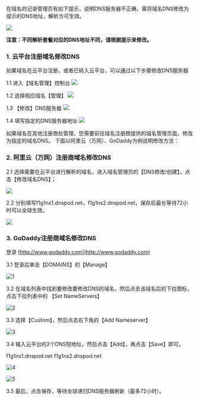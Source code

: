 在域名的记录管理页有如下提示，说明DNS服务器不正确，需将域名DNS修改为提示的DNS地址，解析方可生效。

![](https://mc.qcloudimg.com/static/img/a75cc4cebd9655a2021e30b93658aecb/1.png)

__注意：不同解析套餐对应的DNS地址不同，请根据提示来修改。__

### 1. 云平台注册域名修改DNS
如果域名在云平台注册，或者已转入云平台，可以通过以下步骤修改DNS服务器

1.1 进入【域名管理】控制台
![](https://mc.qcloudimg.com/static/img/a2984f9928955ed3ae49d82cfd18f55d/2.png)

1.2 选择相应域名【管理】
![](https://mc.qcloudimg.com/static/img/d0425544b447491fbb7164617976f351/3.png)

1.3 【修改】DNS服务器
![](https://mc.qcloudimg.com/static/img/167d5e318df0d4de62f2a4cb1801c838/4.png)

1.4 填写指定的DNS服务器地址
![](https://mc.qcloudimg.com/static/img/0b866d917b994eb84eab2a58b6cd16e3/5.png)


如果域名在其他注册商处管理，您需要前往域名注册商提供的域名管理页面，修改为指定的域名DNS。
下面以阿里云（万网）、GoDaddy为例说明修改方法：

### 2. 阿里云（万网）注册商域名修改DNS

2.1 选择需要在云平台进行解析的域名，进入域名管理页的【DNS修改/创建】，点击【修改域名DNS】；

![](https://mccdn.qcloud.com/static/img/2ade9bc496f296f14186df348835ed8e/image.png)

2.2 分别填写f1g1ns1.dnspod.net，f1g1ns2.dnspod.net，保存后最长等待72小时可以全球生效。

![](https://mccdn.qcloud.com/static/img/bca1fc5a448568567c3498b3d2c0da4d/image.png)


### 3. GoDaddy注册商域名修改DNS

登录 [http://www.godaddy.com](http://www.godaddy.com)

3.1 登录后单击【DOMAINS】的【Manage】

![1](https://mccdn.qcloud.com/static/img/857a65f25a4c950dab04f36c6773bf20/GD-1.png)

3.2 在域名列表中找到要修改要修改DNS的域名，然后点击该域名后的下拉图标，点击下拉列表中的 【Set NameServers】

![2](https://mccdn.qcloud.com/static/img/d692fab785a928ebbfc183637bdd9c31/GD-2.png)

3.3 选择【Custom】，然后点击右下角的【Add Nameserver】

![3](https://mccdn.qcloud.com/static/img/2b5194f50b656d4d75666d2357f784b6/GD-3.png)

3.4 输入云平台的2个DNS短地址，然后点击【Add】，再点击【Save】即可。

f1g1ns1.dnspod.net
f1g1ns2.dnspod.net

![4](https://mccdn.qcloud.com/static/img/bed919b5d4fe0b33b6bc9f537dce1a8d/GD-4.png)

![5](https://mccdn.qcloud.com/static/img/8c4f15a5fa913037a06f752ac62ac22b/GD-5.png)

3.5 最后，点击保存，等待全球递归DNS服务器刷新（最多72小时）。
